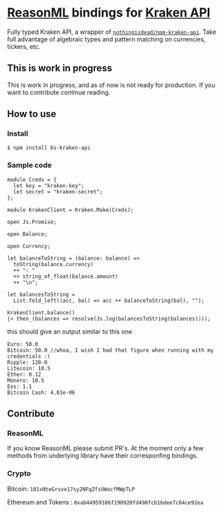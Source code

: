 # [ReasonML](https://reasonml.github.io/) bindings for [Kraken API](https://github.com/nothingisdead/npm-kraken-api)

Fully typed Kraken API, a wrapper of [`nothingisdead/npm-kraken-api`](https://github.com/nothingisdead/npm-kraken-api). Take full advantage of algebraic types and pattern matching on currencies, tickers, etc.

## This is work in progress
This is work in progress, and as of now is not ready for production. If you want to contribute continue reading.

## How to use
### Install
```
$ npm install bs-kraken-api
```

### Sample code
```
module Creds = {
  let key = "kraken-key";
  let secret = "kraken-secret";
};

module KrakenClient = Kraken.Make(Creds);

open Js.Promise;

open Balance;

open Currency;

let balanceToString = (balance: balance) =>
  toString(balance.currency)
  ++ ": "
  ++ string_of_float(balance.amount)
  ++ "\n";

let balancesToString =
  List.fold_left((acc, bal) => acc ++ balanceToString(bal), "");

KrakenClient.balance()
|> then_(balances => resolve(Js.log(balancesToString(balances))));
```

this should give an output similar to this one
```
Euro: 50.0
Bitcoin: 50.0 //whoa, I wish I had that figure when running with my credentials :)
Ripple: 120.0
Litecoin: 10.5
Ether: 0.12
Monero: 10.5
Eos: 1.1
Bitcoin Cash: 4.01e-06
```

## Contribute

### ReasonML
If you know ReasonML please submit PR's. At the moment only a few methods from underlying library have their corresponfing bindings.

### Crypto
Bitcoin: `181xNteGrvve17sy2NFqZfsUWocfMWpTLP`

Ethereum and Tokens : `0xab44959106f190920fd490fcb1bdee7c84ce92ea`
